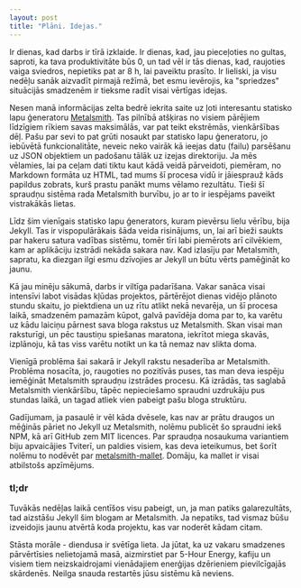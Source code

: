 ```yaml
---
layout: post
title: "Plāni. Idejas."
---
```


Ir dienas, kad darbs ir tīrā izklaide. Ir dienas, kad, jau pieceļoties no gultas, saproti, ka tava produktivitāte būs 0, un tad vēl ir tās dienas, kad, raujoties vaiga sviedros, nepietiks pat ar 8 h, lai paveiktu prasīto. Ir lieliski, ja visu nedēļu sanāk aizvadīt pirmajā režīmā, bet esmu ievērojis, ka "spriedzes" situācijās smadzenēm ir tieksme radīt visai vērtīgas idejas.

Nesen manā informācijas zelta bedrē iekrita saite uz ļoti interesantu statisko lapu ģeneratoru [Metalsmith](http://www.metalsmith.io "Metalsmith"). Tas pilnībā atšķiras no visiem pārējiem līdzīgiem rīkiem savas maksimālās, var pat teikt ekstrēmās, vienkāršības dēļ. Pašu par sevi to pat grūti nosaukt par statisko lapu ģeneratoru, jo iebūvētā funkcionalitāte, neveic neko vairāk kā ieejas datu (failu) parsēšanu uz JSON objektiem un padošanu tālāk uz izejas direktoriju. Ja mēs vēlamies, lai pa ceļam dati tiktu kaut kādā veidā pārveidoti, piemēram, no Markdown formāta uz HTML, tad mums šī procesa vidū ir jāiesprauž kāds papildus zobrats, kurš prastu panākt mums vēlamo rezultātu. Tieši šī spraudņu sistēma rada Metalsmith burvību, jo ar to ir iespējams paveikt vistrakākās lietas.

Līdz šim vienīgais statisko lapu ģenerators, kuram pievērsu lielu vērību, bija Jekyll. Tas ir vispopulārākais šāda veida risinājums, un, lai arī bieži saukts par hakeru satura vadības sistēmu, tomēr tīri labi piemērots arī cilvēkiem, kam ar aplikāciju izstrādi nekāda sakara nav. Kad izlasīju par Metalsmith, sapratu, ka diezgan ilgi esmu dzīvojies ar Jekyll un būtu vērts pamēģināt ko jaunu.

Kā jau minēju sākumā, darbs ir viltīga padarīšana. Vakar sanāca visai intensīvi labot visādas kļūdas projektos, pārtērējot dienas vidējo plānoto stundu skaitu, jo piektdiena un uz rītu atlikt nekā nevarēja, un šī procesa laikā, smadzenēm pamazām kūpot, galvā pavīdēja doma par to, ka varētu uz kādu laiciņu pārnest sava bloga rakstus uz Metalsmith. Skan visai man raksturīgi, un pēc taustiņu spiešanas maratona, iekrītot miega skavās, izplānoju, kā tas viss varētu notikt un ka tā nemaz nav slikta doma.

Vienīgā problēma šai sakarā ir Jekyll rakstu nesaderība ar Metalsmith. Problēma nosacīta, jo, raugoties no pozitīvās puses, tas man deva iespēju iemēģināt Metalsmith spraudņu izstrādes procesu. Kā izrādās, tas saglabā Metalsmith vienkāršību, tāpēc nepieciešamo spraudni uzdrukāju pus stundas laikā, un tagad atliek vien pabeigt pašu bloga struktūru.

Gadījumam, ja pasaulē ir vēl kāda dvēsele, kas nav ar prātu draugos un mēģinās pāriet no Jekyll uz Metalsmith, nolēmu publicēt šo spraudni iekš NPM, kā arī GitHub zem MIT licences. Par spraudņa nosaukuma variantiem biju apvaicājies Tviterī, un paldies visiem, kas deva ieteikumus, bet šorīt nolēmu to nodēvēt par [metalsmith-mallet](https://github.com/aigarsdz/metalsmith-mallet "aigarsdz/metalsmith-mallet"). Domāju, ka mallet ir visai atbilstošs apzīmējums.

### **tl;dr**

Tuvākās nedēļas laikā centīšos visu pabeigt, un, ja man patiks galarezultāts, tad aizstāšu Jekyll šim blogam ar Metalsmith. Ja nepatiks, tad vismaz būšu izveidojis jaunu atvērtā koda projektu, kas var noderēt kādam citam.

Stāsta morāle - diendusa ir svētīga lieta. Ja jūtat, ka uz vakaru smadzenes pārvērtīsies nelietojamā masā, aizmirstiet par 5-Hour Energy, kafiju un visiem tiem neizskaidrojami vienādajiem enerģijas dzērieniem pievilcīgajās skārdenēs. Neilga snauda restartēs jūsu sistēmu kā neviens.
